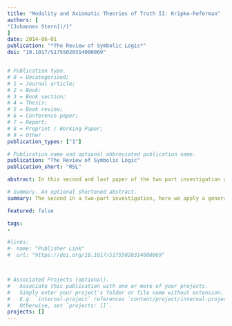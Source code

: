 ```yaml
---
title: "Modality and Axiomatic Theories of Truth II: Kripke-Feferman"
authors: [
"[Johannes Stern](/)"
]
date: 2014-06-01
publication: "*The Review of Symbolic Logic*"
doi: "10.1017/S1755020314000069"


# Publication type.
# 0 = Uncategorized;
# 1 = Journal article;
# 2 = Book;
# 3 = Book section;
# 4 = Thesis;
# 5 = Book review;
# 6 = Conference paper;
# 7 = Report;
# 8 = Preprint / Working Paper;
# 9 = Other
publication_types: ["1"]

# Publication name and optional abbreviated publication name.
publication: "The Review of Symbolic Logic"
publication_short: "RSL"

abstract: In this second and last paper of the two part investigation on “Modality and Axiomatic Theories of Truth” we apply a general strategy for constructing modal theories over axiomatic theories of truth to the theory Kripke-Feferman. This general strategy was developed in the first part of our investigation. Applying the strategy to Kripke-Feferman leads to the theory Modal KripkeFeferman which we discuss from the three perspectives that we had already considered in the first paper, where we discussed the theory Modal Friedman-Sheard. That is, we first show that Modal Kripke-Feferman preserves theoremhood modulo translation with respect to modal operator logic. Second, we develop a modal semantics fitting the newly developed theory. Third, we investigate whether the modal predicate of Modal Kripke-Feferman can be understood along the lines of a proposal of Kripke, namely as a truth predicate modified by a modal operator.

# Summary. An optional shortened abstract.
summary: The second in a two-part investigation, here we apply a general strategy for constructing modal theories over axiomatic theories of truth to the theory Kripke-Feferman.

featured: false

tags:
-

#links:
#- name: "Publisher Link"
#  url: "https://doi.org/10.1017/S1755020314000069"



# Associated Projects (optional).
#   Associate this publication with one or more of your projects.
#   Simply enter your project's folder or file name without extension.
#   E.g. `internal-project` references `content/project/internal-project/index.md`.
#   Otherwise, set `projects: []`.
projects: []
---
```

